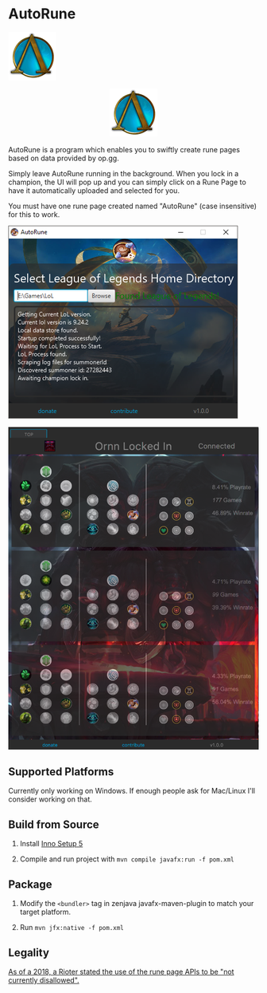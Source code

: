 # AutoRune

![AutoRune](src/main/resources/images/icons/96x96.png)

<p align="center">
  <img src="https://github.com/bhjelmar/AutoRune/blob/master/src/main/resources/images/icons/96x96.png"/>
</p>

AutoRune is a program which enables you to swiftly create rune pages based on data provided by op.gg.

Simply leave AutoRune running in the background. When you lock in a champion, the UI will pop up and you can simply click on a Rune Page to have it automatically uploaded and selected for you.

You must have one rune page created named "AutoRune" (case insensitive) for this to work.

![AutoRune](src/main/resources/screenshots/launcher.png)

![AutoRune](src/main/resources/screenshots/screenshot.png)

## Supported Platforms

Currently only working on Windows. If enough people ask for Mac/Linux I'll consider working on that.

## Build from Source

1. Install [Inno Setup 5](http://www.jrsoftware.org/isdl.php#beta)

2. Compile and run project with ```mvn compile javafx:run -f pom.xml```

## Package

1. Modify the ```<bundler>``` tag in zenjava javafx-maven-plugin to match your target platform.

2. Run ```mvn jfx:native -f pom.xml```

## Legality

[As of a 2018, a Rioter stated the use of the rune page APIs to be "not currently disallowed".](https://www.reddit.com/r/leagueoflegends/comments/7q6xku/runesreformed_set_your_runes_automatically/dsnjm0z/)
